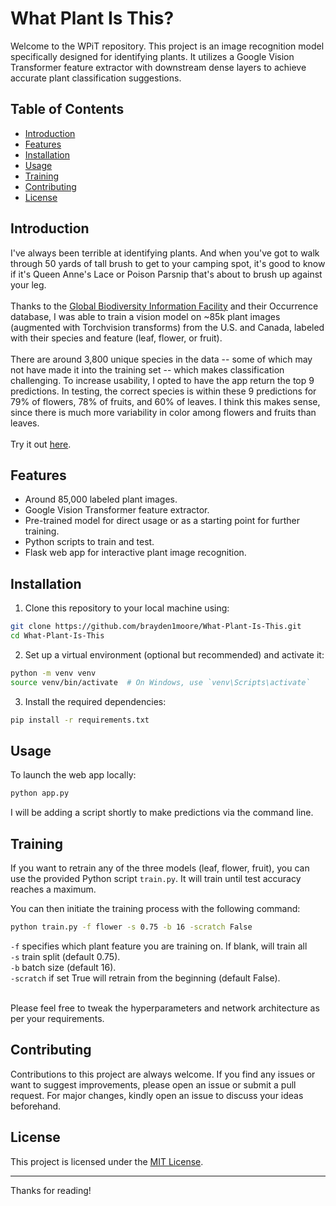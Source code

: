 # What Plant Is This?

Welcome to the WPiT repository. This project is an image recognition model specifically designed for identifying plants. It utilizes a Google Vision Transformer feature extractor with downstream dense layers to achieve accurate plant classification suggestions.

## Table of Contents

- [Introduction](#introduction)
- [Features](#features)
- [Installation](#installation)
- [Usage](#usage)
- [Training](#training)
- [Contributing](#contributing)
- [License](#license)

## Introduction

I've always been terrible at identifying plants. And when you've got to walk through 50 yards of tall brush to get to your camping spot, it's good to know if it's Queen Anne's Lace or Poison Parsnip that's about to brush up against your leg.<br><br>
Thanks to the [Global Biodiversity Information Facility](https://www.gbif.org) and their Occurrence database, I was able to train a vision model on ~85k plant images (augmented with Torchvision transforms) from the U.S. and Canada, labeled with their species and feature (leaf, flower, or fruit).<br><br>
There are around 3,800 unique species in the data -- some of which may not have made it into the training set -- which makes classification challenging. To increase usability, I opted to have the app return the top 9 predictions. In testing, the correct species is within these 9 predictions for 79% of flowers, 78% of fruits, and 60% of leaves. I think this makes sense, since there is much more variability in color among flowers and fruits than leaves.<br><br>
Try it out [here](https://www.braydenmoore.com/plant).

## Features

- Around 85,000 labeled plant images.
- Google Vision Transformer feature extractor.
- Pre-trained model for direct usage or as a starting point for further training.
- Python scripts to train and test.
- Flask web app for interactive plant image recognition.

## Installation

1. Clone this repository to your local machine using:

```bash
git clone https://github.com/brayden1moore/What-Plant-Is-This.git
cd What-Plant-Is-This
```

2. Set up a virtual environment (optional but recommended) and activate it:

```bash
python -m venv venv
source venv/bin/activate  # On Windows, use `venv\Scripts\activate`
```

3. Install the required dependencies:

```bash
pip install -r requirements.txt
```

## Usage

To launch the web app locally:

```bash
python app.py
```

I will be adding a script shortly to make predictions via the command line.

## Training

If you want to retrain any of the three models (leaf, flower, fruit), you can use the provided Python script `train.py`. It will train until test accuracy reaches a maximum.

You can then initiate the training process with the following command:

```bash
python train.py -f flower -s 0.75 -b 16 -scratch False
```
`-f` specifies which plant feature you are training on. If blank, will train all<br>
`-s` train split (default 0.75).<br>
`-b` batch size (default 16).<br>
`-scratch` if set True will retrain from the beginning (default False).<br><br>

Please feel free to tweak the hyperparameters and network architecture as per your requirements.

## Contributing

Contributions to this project are always welcome. If you find any issues or want to suggest improvements, please open an issue or submit a pull request. For major changes, kindly open an issue to discuss your ideas beforehand.

## License

This project is licensed under the [MIT License](LICENSE).

---

Thanks for reading!
